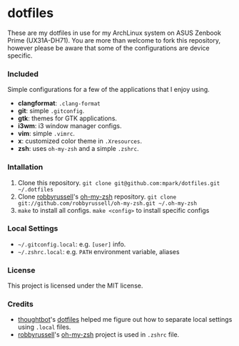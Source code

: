 # dotfiles

These are my dotfiles in use for my ArchLinux system on ASUS Zenbook Prime (UX31A-DH71).
You are more than welcome to fork this repository, however please be aware that some of the configurations are device specific.

### Included

Simple configurations for a few of the applications that I enjoy using.

* __clangformat__: `.clang-format`
* __git__: simple `.gitconfig`.
* __gtk__: themes for GTK applications.
* __i3wm__: i3 window manager configs.
* __vim__: simple `.vimrc`.
* __x__: customized color theme in `.Xresources`.
* __zsh__: uses `oh-my-zsh` and a simple `.zshrc`.

### Intallation

1. Clone this repository. `git clone git@github.com:mpark/dotfiles.git ~/.dotfiles`
3. Clone [robbyrussell](http://github.com/robbyrussell)'s [oh-my-zsh](https://github.com/robbyrussell/oh-my-zsh) repository. `git clone git://github.com/robbyrussell/oh-my-zsh.git ~/.oh-my-zsh`
2. `make` to install all configs. `make <config>` to install specific configs

### Local Settings

* `~/.gitconfig.local`: e.g. `[user]` info.
* `~/.zshrc.local`: e.g. `PATH` environment variable, aliases

### License

This project is licensed under the MIT license.

### Credits

* [thoughtbot](http://github.com/thoughtbot)'s [dotfiles](https://github.com/thoughtbot/dotfiles) helped me figure out how to separate local settings using `.local` files.
* [robbyrussell](http://github.com/robbyrussell)'s [oh-my-zsh](https://github.com/robbyrussell/oh-my-zsh) project is used in `.zshrc` file.
